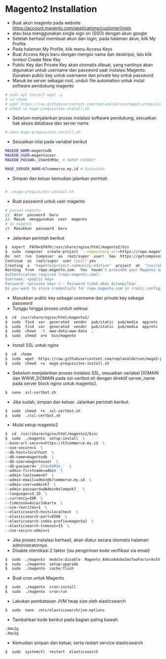 # Magento2 Installation

- Buat akun magento pada website https://account.magento.com/applications/customer/login
- atau bisa menggunakan single sign on (SSO) dengan akun google
- Setelah berhasil membuat akun dan login, pada halaman akun, klik My Profile
- Pada halaman My Profile, klik menu Access Keys
- Buat Access Keys baru dengan mengisi nama dan deskripsi, lalu klik tombol Create New Key
- Public Key dan Private Key akan otomatis dibuat, yang nantinya akan digunakan untuk username dan password saat instalasi Magento. Gunakan public key untuk username dan private key untuk password.
- Masuk ke server sebagai root, unduh file automation untuk instal software pendukung magento

  
```bash
# sudo apt install wget -y
# cd /home
# wget https://raw.githubusercontent.com/noplanalderson/mage2-prequisites-installation/refs/heads/main/mage-prequisites-install.sh
# chmod +x mage-prequisites-install.sh
```

- Sebelum menjalankan proses instalasi software pendukung, sesuaikan hak akses database dan server name

```bash
# nano mage-prequisites-install.sh
```

- Sesuaikan nilai pada variabel berikut
```bash
MAGEDB_NAME=magentodb
MAGEDB_USER=magentouser
MAGEDB_PASSWD=_Ch4n93M3e_ # HARAP DIUBAH!

MAGE_SERVER_NAME=k7commerce.my.id # Sesuaikan
```

- Simpan dan keluar kemudian jalankan perintah

```bash

# ./mage-prequisites-install.sh

```

- Buat password untuk user magento
```bash
# passwd magento
//  Atur  password  baru
//  Masuk  menggunakan  user  magento
# su magento
//  Masukkan  password  baru
```

- Jalankan perintah berikut
```bash
$  export  PATH=$PATH:/usr/share/nginx/html/magento2/bin
$  sudo  composer  create-project  --repository-url=https://repo.magento.com/  magento/project-community-edition  /usr/share/nginx/html/magento2/
Do  not  run  Composer  as  root/super  user!  See  https://getcomposer.org/root  for  details
Continue  as  root/super  user [yes]? yes
Creating  a  "magento/project-community-edition"  project  at  "/usr/share/nginx/html/magento2"
Warning  from  repo.magento.com:  You  haven't provided your Magento authentication keys. For instructions, visit https://devdocs.magento.com/guides/v2.3/install-gde/prereq/connect-auth.html
Authentication required (repo.magento.com):
Username: <public key>
Password: <private key> <-- Password tidak akan ditampilkan
Do you want to store credentials for repo.magento.com in /root/.config/composer/auth.json ? [Yn] Y
```

- Masukkan public key sebagai username dan private key sebagai password
- Tunggu hingga proses unduh selesai

```bash
$  cd  /usr/share/nginx/html/magento2/
$  sudo  find  var  generated  vendor  pub/static  pub/media  app/etc  -type  f  -exec  chmod  g+w  {}  +
$  sudo  find  var  generated  vendor  pub/static  pub/media  app/etc  -type  d  -exec  chmod  g+ws  {}  +
$  sudo  chown  -R  www-data:www-data  .
$  sudo  chmod  u+x  bin/magento
```
- Install SSL untuk nginx
```bash
$  cd  /home
$  sudo  wget  https://raw.githubusercontent.com/noplanalderson/mage2-prequisites-installation/refs/heads/main/ssl-certbot.sh
$  sudo  chmod  +x  mage-prequisites-install.sh
```
- Sebelum menjalankan proses instalasi SSL, sesuaikan variabel DOMAIN dan WWW_DOMAIN pada ssl-certbot.sh dengan direktif server_name pada server block nginx untuk magento2.
```bash
$  nano  ssl-certbot.sh
```
- Jika sudah, simpan dan keluar. Jalankan perintah berikut.
```bash
$  sudo  chmod  +x  ssl-certbot.sh
$  sudo  ./ssl-certbot.sh
```
- Mulai setup magento2
```bash
$  cd  /usr/share/nginx/html/magento2/bin/
$  sudo  ./magento  setup:install  \
--base-url-secure=https://k7commerce.my.id  \
--use-secure=1  \
--db-host=localhost  \
--db-name=magentodb  \
--db-user=magentouser  \
--db-password='_Ch4n93M3e_'  \
--admin-firstname=admin  \
--admin-lastname=k7  \
--admin-email=admin@k7commerce.my.id  \
--admin-user=admink7  \
--admin-password=@AdminKelompok7_  \
--language=id_ID  \
--currency=IDR  \
--timezone=Asia/Jakarta  \
--use-rewrites=1  \
--elasticsearch-host=localhost  \
--elasticsearch-port=9200  \
--elasticsearch-index-prefix=magento2  \
--elasticsearch-timeout=15  \
--use-secure-admin=1
```
- Jika proses instalasi berhasil, akan diatur secara otomatis halaman administratornya.
- Disable otentikasi 2 faktor (isu pengiriman kode verifikasi via email)
```bash
$  sudo  ./magento  module:disable  Magento_AdminAdobeImsTwoFactorAuth  Magento_TwoFactorAuth
$  sudo  ./magento  setup:upgrade
$  sudo  ./magento  cache:flush
```
- Buat cron untuk Magento
```bash
$  sudo  ./magento  cron:install
$  sudo  ./magento  cron:run
```  
- Lakukan pembatasan JVM heap size oleh elasticsearch
```bash
$  sudo  nano  /etc/elasticsearch/jvm.options
```
- Tambahkan kode berikut pada bagian paling bawah
```bash
-Xms2g
-Xmx2g
```
- Kemudian simpan dan keluar, serta restart service elasticsearch
```bash
$  sudo  systemctl  restart  elasticsearch
```
